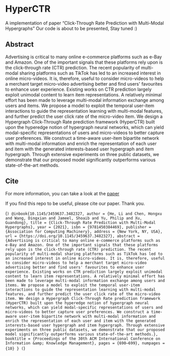 # HyperCTR

A implementation of paper “Click-Through Rate Prediction with Multi-Modal Hypergraphs”
Our code is about to be presented, Stay tuned :)

## Abstract
Advertising is critical to many online e-commerce platforms such as e-Bay and Amazon. One of the important signals that these platforms rely upon is the click-through rate (CTR) prediction. The recent popularity of multi-modal sharing platforms such as TikTok has led to an increased interest in online micro-videos. It is, therefore, useful to consider micro-videos to help a merchant target micro-video advertising better and find users' favourites to enhance user experience. Existing works on CTR prediction largely exploit unimodal content to learn item representations. A relatively minimal effort has been made to leverage multi-modal information exchange among users and items. We propose a model to exploit the temporal user-item interactions to guide the representation learning with multi-modal features, and further predict the user click rate of the micro-video item. We design a Hypergraph Click-Through Rate prediction framework (HyperCTR) built upon the hyperedge notion of hypergraph neural networks, which can yield modal-specific representations of users and micro-videos to better capture user preferences. We construct a time-aware user-item bipartite network with multi-modal information and enrich the representation of each user and item with the generated interests-based user hypergraph and item hypergraph. Through extensive experiments on three public datasets, we demonstrate that our proposed model significantly outperforms various state-of-the-art methods.

## Cite
For more information, you can take a look at the [paper](https://dl.acm.org/doi/abs/10.1145/3459637.3482327)

If you find this repo to be useful, please cite our paper. Thank you.

(```)
@inbook{10.1145/3459637.3482327,
author = {He, Li and Chen, Hongxu and Wang, Dingxian and Jameel, Shoaib and Yu, Philip and Xu, Guandong},
title = {Click-Through Rate Prediction with Multi-Modal Hypergraphs},
year = {2021},
isbn = {9781450384469},
publisher = {Association for Computing Machinery},
address = {New York, NY, USA},
url = {https://doi.org/10.1145/3459637.3482327},
abstract = {Advertising is critical to many online e-commerce platforms such as e-Bay and Amazon. One of the important signals that these platforms rely upon is the click-through rate (CTR) prediction. The recent popularity of multi-modal sharing platforms such as TikTok has led to an increased interest in online micro-videos. It is, therefore, useful to consider micro-videos to help a merchant target micro-video advertising better and find users' favourites to enhance user experience. Existing works on CTR prediction largely exploit unimodal content to learn item representations. A relatively minimal effort has been made to leverage multi-modal information exchange among users and items. We propose a model to exploit the temporal user-item interactions to guide the representation learning with multi-modal features, and further predict the user click rate of the micro-video item. We design a Hypergraph Click-Through Rate prediction framework (HyperCTR) built upon the hyperedge notion of hypergraph neural networks, which can yield modal-specific representations of users and micro-videos to better capture user preferences. We construct a time-aware user-item bipartite network with multi-modal information and enrich the representation of each user and item with the generated interests-based user hypergraph and item hypergraph. Through extensive experiments on three public datasets, we demonstrate that our proposed model significantly outperforms various state-of-the-art methods.},
booktitle = {Proceedings of the 30th ACM International Conference on Information &amp; Knowledge Management},
pages = {690–699},
numpages = {10}
}
(```)


